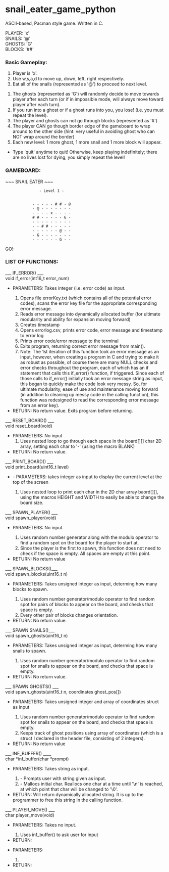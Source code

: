# snail_eater_game_python
ASCII-based, Pacman style game. Written in C.

PLAYER: 'x' <br>
SNAILS: '@' <br>
GHOSTS: 'G' <br>
BLOCKS: '##' <br>

<h3>Basic Gameplay:</h3>
<ol>
<li>Player is 'x'. <br> </li>
<li>Use w,s,a,d to move up, down, left, right respectively. <br></li>
<li>Eat all of the snails (represented as '@') to proceed to next level. <br></li>
</ol> 

<ol>
<li>The ghosts (represented as 'G') will randomly decide to move towards player after each turn (or if in impossible mode, will always move toward player after each turn).</li>
<li>If you run into a ghost or if a ghost runs into you, you lose! (i.e. you must repeat the level).</li>
<li>The player and ghosts can not go through blocks (represented as '#')</li>
<li>The player CAN go though border edge of the gameboard to wrap around to the other side (hint: very useful in avoiding ghost who can NOT wrap around the border)</li>
<li>Each new level: 1 more ghost, 1 more snail and 1 more block will appear.</li>
</ol>

<ul>
<li>Type 'quit' anytime to quit! Otherwise, keep playing indefinitely; there are no lives lost for dying, you simply repeat the level!</li>
</ul>

<h3>GAMEBOARD:</h3>
                             ~~~ SNAIL EATER ~~~

                   - Level 1 -


                - - - - - # # - @ 
                - @ - - - - - - - 
                - - - - x - - - - 
                # # - - - - - G - 
                - - - - - - - - - 
                - - # # - - - - - 
                - - - - - - @ - - 
                - G - - - - - - - 
                - - - - - - G - - 

GO!: 

<h3>LIST OF FUNCTIONS:</h3>
___ IF_ERROR() ___
<br>
void if_error(int16_t error_num)
<ul>
  <li> PARAMETERS: Takes integer (i.e. error code) as input.  </li>
  <ol>
    <li> Opens file errorKey.txt (which contains all of the potential error codes), scans the error key file for the appropriate corresponding error message.</li>
    <li> Reads error message into dynamically allocated buffer (for ultimate modularity and ability for expansion moving forward)</li>
    <li> Creates timestamp</li>
    <li> Opens errorlog.csv, prints error code, error message and timestamp to error log</li>
    <li> Prints error code/error message to the terminal</li>
    <li> Exits program, returning correct error message from main().</li>
    <li> Note: The 1st iteration of this function took an error message as an input, however, when creating a program in C and trying to make it as robust as possible, of course there are many NULL checks and error checks throughout the program, each of which has an if statement that calls this if_error() function, if triggered. Since each of those calls to if_error() initially took an error message string as input, this began to quickly make the code look very messy. So, for ultimate modularity, ease of use and maintenance moving forward (in addition to cleaning up messy code in the calling function), this function was redesigned to read the corresponding error message from an error key).</li>
   </ol>
  <li> RETURN: No return value. Exits program before returning.</li>
</ul>

___ RESET_BOARD() ___
<br>
void reset_board(void)
<ul>
  <li> PARAMETERS: No input
  <ol>
    <li> Uses nested loop to go through each space in the board[][] char 2D array, setting each char to '-' (using the macro BLANK)</li>
  </ol>
  <li> RETURN: No return value.
</ul>
___ PRINT_BOARD() ___
<br>
void print_board(uint16_t level)
<ul>
  <li>- PARAMETERS: takes integer as input to display the current level at the top of the screen</li>
  <ol>
  <li> Uses nested loop to print each char in the 2D char array baord[][], using the macros HEIGHT and WIDTH to easily be able to change the board size.</li>
  </ol>
</ul>


___ SPAWN_PLAYER() ___
<br>
void spawn_player(void)
<ul>
  <li>PARAMETERS: No input.</li>
  <ol>
    <li> Uses random number generator along with the modulo operator to find a random spot on the board for the player to start at.</li>
    <li> Since the player is the first to spawn, this function does not need to check if the space is empty. All spaces are empty at this point.</li>
  </ol>
  <li>RETURN: No return value</li>
</ul>

___ SPAWN_BLOCKS()___ <br>
void spawn_blocks(uint16_t n)
<ul>
  <li>PARAMETERS: Takes unsigned integer as input, determing how many blocks to spawn.</li>
  <ol>
    <li>Uses random number generator/modulo operator to find random spot for pairs of blocks to appear on the board, and checks that space is empty.</li>
    <li>Every other pair of blocks changes orientation.</li>
  </ol>
  <li>RETURN: No return value.</li>
</ul>

___ SPAWN SNAILS()___ <br>
void spawn_ghosts(uint16_t n)
<ul>
  <li>PARAMETERS: Takes unsigned integer as input, determing how many snails to spawn.</li>
  <ol>
    <li>Uses random number generator/modulo operator to find random spot for snails to appear on the board, and checks that space is empty.</li>
  </ol>
  <li>RETURN: No return value.</li>
</ul>

___ SPAWN GHOSTS() ___ <br>
void spawn_ghosts(uint16_t n, coordinates ghost_pos[])
<ul>
  <li>PARAMETERS: Takes unsigned integer and array of coordinates struct as input</li>
  <ol>
    <li>Uses random number generator/modulo operator to find random spot for snails to appear on the board, and checks that space is empty.</li>
    <li>Keeps track of ghost positions using array of coordinates (which is a struct I declared in the header file, consisting of 2 integers).</li>
  </ol>
  <li>RETURN: No return value</li>
</ul>

___ INF_BUFFER() ____
<br>
char *inf_buffer(char *prompt)
<ul>
<li> PARAMETERS: Takes string as input.</li>
  <ol>
    <li>- Prompts user with string given as input.</li>
    <li>- Mallocs initial char. Reallocs one char at a time until '\n' is reached, at which point that char will be changed to '\0'.</li>
  </ol>
<li> RETURN: Will return dynamically allocated string. It is up to the programmer to free this string in the calling function.</li>
</ul>

___ PLAYER_MOVE() ___<br>
char player_move(void)
<ul>
  <li>PARAMETERS: Takes no input.</li>
  <ol>
    <li>Uses inf_buffer() to ask user for input</li>
  </ol>
  <li>RETURN:</li>
</ul>

<ul>
  <li>PARAMETERS: </li>
  <ol>
    <li></li>
  </ol>
  <li>RETURN:</li>
</ul>

